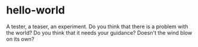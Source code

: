 # hello-world
A tester, a teaser, an experiment.
Do you think that there is a problem with the world?
Do you think that it needs your guidance?
Doesn't the wind blow on its own?
